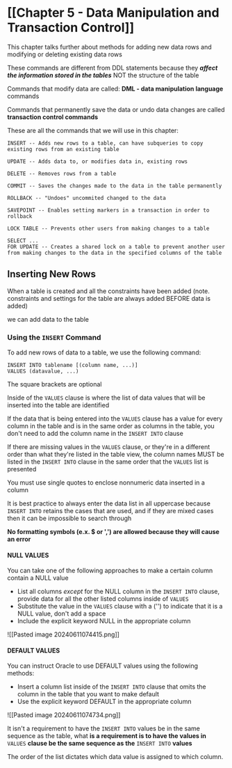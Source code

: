 # [[Chapter 5 - Data Manipulation and Transaction Control]]

This chapter talks further about methods for adding new data rows and modifying or deleting existing data rows

These commands are different from DDL statements because they ***affect the information stored in the tables*** NOT the structure of the table

Commands that modify data are called:
**DML - data manipulation language** commands

Commands that permanently save the data or undo data changes are called **transaction control commands**

These are all the commands that we will use in this chapter:

```
INSERT -- Adds new rows to a table, can have subqueries to copy existing rows from an existing table

UPDATE -- Adds data to, or modifies data in, existing rows

DELETE -- Removes rows from a table

COMMIT -- Saves the changes made to the data in the table permanently

ROLLBACK -- "Undoes" uncommited changed to the data 

SAVEPOINT -- Enables setting markers in a transaction in order to rollback

LOCK TABLE -- Prevents other users from making changes to a table

SELECT ...
FOR UPDATE -- Creates a shared lock on a table to prevent another user from making changes to the data in the specified columns of the table
```

## Inserting New Rows

When a table is created and all the constraints have been added (note. constraints and settings for the table are always added BEFORE data is added)

we can add data to the table

### Using the `INSERT` Command

To add new rows of data to a table, we use the following command:

```
INSERT INTO tablename [(column name, ...)]
VALUES (datavalue, ...)
```

The square brackets are optional

Inside of the `VALUES` clause is where the list of data values that will be inserted into the table are identified

If the data that is being entered into the `VALUES` clause has a value for every column in the table and is in the same order as columns in the table, you don't need to add the column name in the  `INSERT INTO` clause

If there are missing values in the `VALUES` clause, or they're in a different order than what they're listed in the table view, the column names MUST be listed in the `INSERT INTO` clause in the same order that the `VALUES` list is presented

You must use single quotes to enclose nonnumeric data inserted in a column

It is best practice to always enter the data list in all uppercase because `INSERT INTO` retains the cases that are used, and if they are mixed cases then it can be impossible to search through

**No formatting symbols (e.x. $ or ',') are allowed because they will cause an error**

#### NULL VALUES

You can take one of the following approaches to make a certain column contain a NULL value

- List all columns *except* for the NULL column in the `INSERT INTO` clause, provide data for all the other listed columns inside of `VALUES`
- Substitute the value in the `VALUES` clause with a ('') to indicate that it is a NULL value, don't add a space
- Include the explicit keyword NULL in the appropriate column 

![[Pasted image 20240611074415.png]]

#### DEFAULT VALUES

You can instruct Oracle to use DEFAULT values using the following methods:

- Insert a column list inside of the `INSERT INTO` clause that omits the column in the table that you want to make default
- Use the explicit keyword DEFAULT in the appropriate column

![[Pasted image 20240611074734.png]]

It isn't a requirement to have the `INSERT INTO` values be in the same sequence as the table, what **is a requirement is to have the values in** `VALUES` **clause be the same sequence as the** `INSERT INTO` **values**

The order of the list dictates which data value is assigned to which column.